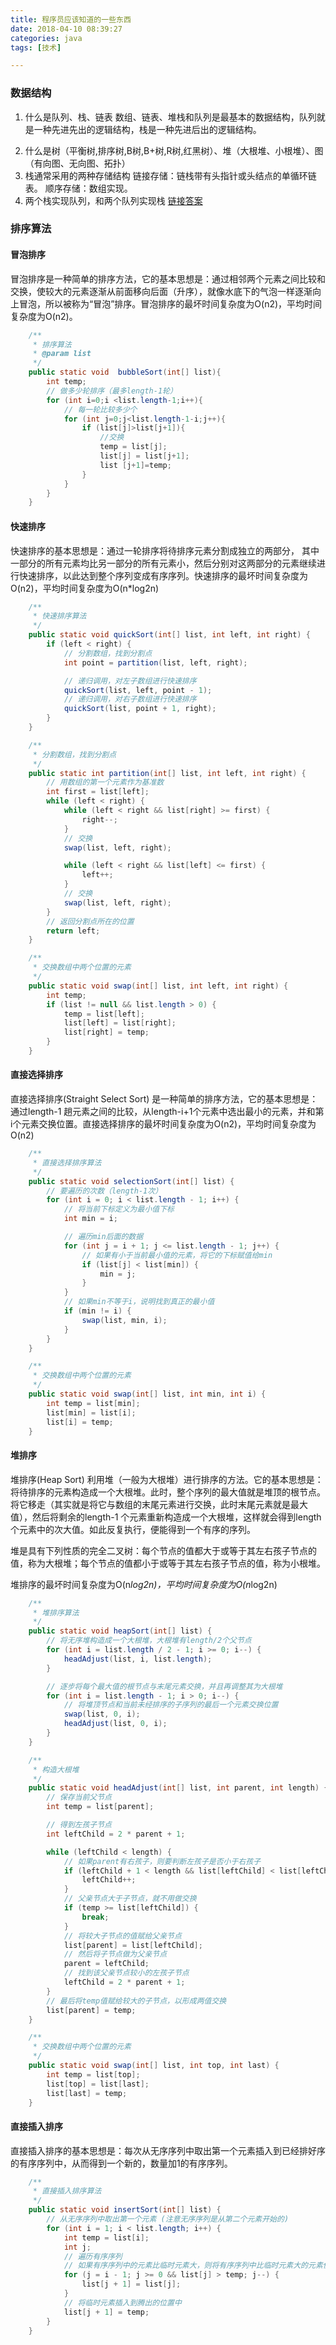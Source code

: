 ```yaml
---
title: 程序员应该知道的一些东西
date: 2018-04-10 08:39:27
categories: java
tags: [技术] 

---
```


### 数据结构
1. 什么是队列、栈、链表
数组、链表、堆栈和队列是最基本的数据结构，队列就是一种先进先出的逻辑结构，栈是一种先进后出的逻辑结构。
<!-- more -->
2. 什么是树（平衡树,排序树,B树,B+树,R树,红黑树）、堆（大根堆、小根堆）、图（有向图、无向图、拓扑）
3. 栈通常采用的两种存储结构
链接存储：链栈带有头指针或头结点的单循环链表。
顺序存储：数组实现。
4. 两个栈实现队列，和两个队列实现栈
[链接答案](https://blog.csdn.net/zw_1510/article/details/51927554)

### 排序算法
#### 冒泡排序

冒泡排序是一种简单的排序方法，它的基本思想是：通过相邻两个元素之间比较和交换，使较大的元素逐渐从前面移向后面（升序），就像水底下的气泡一样逐渐向上冒泡，所以被称为“冒泡”排序。冒泡排序的最坏时间复杂度为O(n2)，平均时间复杂度为O(n2)。
``` java
 	/**
     * 排序算法
     * @param list
     */
    public static void  bubbleSort(int[] list){
        int temp;
        // 做多少轮排序（最多length-1轮）
        for (int i=0;i <list.length-1;i++){
            // 每一轮比较多少个
            for (int j=0;j<list.length-1-i;j++){
                if (list[j]>list[j+1]){
                    //交换
                    temp = list[j];
                    list[j] = list[j+1];
                    list [j+1]=temp;
                }
            }
        }
    }
```

#### 快速排序
快速排序的基本思想是：通过一轮排序将待排序元素分割成独立的两部分， 其中一部分的所有元素均比另一部分的所有元素小，然后分别对这两部分的元素继续进行快速排序，以此达到整个序列变成有序序列。快速排序的最坏时间复杂度为O(n2)，平均时间复杂度为O(n*log2n)   
``` java
	/**
     * 快速排序算法
     */
    public static void quickSort(int[] list, int left, int right) {
        if (left < right) {
            // 分割数组，找到分割点
            int point = partition(list, left, right);

            // 递归调用，对左子数组进行快速排序
            quickSort(list, left, point - 1);
            // 递归调用，对右子数组进行快速排序
            quickSort(list, point + 1, right);
        }
    }

    /**
     * 分割数组，找到分割点
     */
    public static int partition(int[] list, int left, int right) {
        // 用数组的第一个元素作为基准数
        int first = list[left];
        while (left < right) {
            while (left < right && list[right] >= first) {
                right--;
            }
            // 交换
            swap(list, left, right);

            while (left < right && list[left] <= first) {
                left++;
            }
            // 交换
            swap(list, left, right);
        }
        // 返回分割点所在的位置
        return left;
    }

    /**
     * 交换数组中两个位置的元素
     */
    public static void swap(int[] list, int left, int right) {
        int temp;
        if (list != null && list.length > 0) {
            temp = list[left];
            list[left] = list[right];
            list[right] = temp;
        }
    }

```

#### 直接选择排序
直接选择排序(Straight Select Sort) 是一种简单的排序方法，它的基本思想是：通过length-1 趟元素之间的比较，从length-i+1个元素中选出最小的元素，并和第i个元素交换位置。直接选择排序的最坏时间复杂度为O(n2)，平均时间复杂度为O(n2)

``` java
	/**
     * 直接选择排序算法
     */
    public static void selectionSort(int[] list) {
        // 要遍历的次数（length-1次）
        for (int i = 0; i < list.length - 1; i++) {
            // 将当前下标定义为最小值下标
            int min = i;

            // 遍历min后面的数据
            for (int j = i + 1; j <= list.length - 1; j++) {
                // 如果有小于当前最小值的元素，将它的下标赋值给min
                if (list[j] < list[min]) {
                    min = j;
                }
            }
            // 如果min不等于i，说明找到真正的最小值
            if (min != i) {
                swap(list, min, i);
            }
        }
    }

    /**
     * 交换数组中两个位置的元素
     */
    public static void swap(int[] list, int min, int i) {
        int temp = list[min];
        list[min] = list[i];
        list[i] = temp;
    }
```
#### 堆排序
堆排序(Heap Sort) 利用堆（一般为大根堆）进行排序的方法。它的基本思想是：将待排序的元素构造成一个大根堆。此时，整个序列的最大值就是堆顶的根节点。将它移走（其实就是将它与数组的末尾元素进行交换，此时末尾元素就是最大值），然后将剩余的length-1 个元素重新构造成一个大根堆，这样就会得到length个元素中的次大值。如此反复执行，便能得到一个有序的序列。

堆是具有下列性质的完全二叉树：每个节点的值都大于或等于其左右孩子节点的值，称为大根堆；每个节点的值都小于或等于其左右孩子节点的值，称为小根堆。

堆排序的最坏时间复杂度为O(n*log2n)，平均时间复杂度为O(n*log2n) 
``` java
	/**
     * 堆排序算法
     */
    public static void heapSort(int[] list) {
        // 将无序堆构造成一个大根堆，大根堆有length/2个父节点
        for (int i = list.length / 2 - 1; i >= 0; i--) {
            headAdjust(list, i, list.length);
        }

        // 逐步将每个最大值的根节点与末尾元素交换，并且再调整其为大根堆
        for (int i = list.length - 1; i > 0; i--) {
            // 将堆顶节点和当前未经排序的子序列的最后一个元素交换位置
            swap(list, 0, i);
            headAdjust(list, 0, i);
        }
    }

    /**
     * 构造大根堆
     */
    public static void headAdjust(int[] list, int parent, int length) {
        // 保存当前父节点
        int temp = list[parent];

        // 得到左孩子节点
        int leftChild = 2 * parent + 1;

        while (leftChild < length) {
            // 如果parent有右孩子，则要判断左孩子是否小于右孩子
            if (leftChild + 1 < length && list[leftChild] < list[leftChild + 1]) {
                leftChild++;
            }
            // 父亲节点大于子节点，就不用做交换
            if (temp >= list[leftChild]) {
                break;
            }
            // 将较大子节点的值赋给父亲节点
            list[parent] = list[leftChild];
            // 然后将子节点做为父亲节点
            parent = leftChild;
            // 找到该父亲节点较小的左孩子节点
            leftChild = 2 * parent + 1;
        }
        // 最后将temp值赋给较大的子节点，以形成两值交换
        list[parent] = temp;
    }

    /**
     * 交换数组中两个位置的元素
     */
    public static void swap(int[] list, int top, int last) {
        int temp = list[top];
        list[top] = list[last];
        list[last] = temp;
    }

```
#### 直接插入排序
直接插入排序的基本思想是：每次从无序序列中取出第一个元素插入到已经排好序的有序序列中，从而得到一个新的，数量加1的有序序列。
``` java
	/**
     * 直接插入排序算法
     */
    public static void insertSort(int[] list) {
        // 从无序序列中取出第一个元素 (注意无序序列是从第二个元素开始的)
        for (int i = 1; i < list.length; i++) {
            int temp = list[i];
            int j;
            // 遍历有序序列
            // 如果有序序列中的元素比临时元素大，则将有序序列中比临时元素大的元素依次后移
            for (j = i - 1; j >= 0 && list[j] > temp; j--) {
                list[j + 1] = list[j];
            }
            // 将临时元素插入到腾出的位置中
            list[j + 1] = temp;
        }
    }

```
